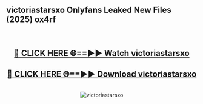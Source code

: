 <h2>victoriastarsxo Onlyfans Leaked New Files (2025) ox4rf</h2>
<br>
<div align="center">
<h2><a href="https://mediafiles.top/victoriastarsxo&ref=git" rel="nofollow">🔴 CLICK HERE 🌐==►► Watch victoriastarsxo</a></h2>
<h2><a href="https://mediafiles.top/victoriastarsxo&ref=git" rel="nofollow">🔴 CLICK HERE 🌐==►► Download victoriastarsxo</a></h2>
<br>
<a href="https://mediafiles.top/victoriastarsxo&ref=git" rel="nofollow" data-target="animated-image.originalLink"><img src="https://i.ibb.co.com/xMMVF88/686577567.gif" alt="victoriastarsxo" style="max-width: 100%; display: inline-block;" data-target="animated-image.originalImage"></a>
</div>
<br>
<br>